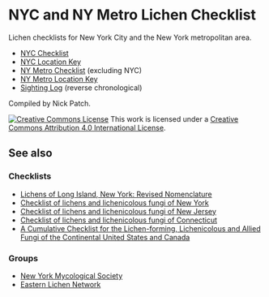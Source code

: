 # NYC and NY Metro Lichen Checklist

Lichen checklists for New York City and the New York metropolitan area.

- [NYC Checklist](nyc-checklist.tsv)
- [NYC Location Key](nyc-location-key.tsv)
- [NY Metro Checklist](nymetro-checklist.tsv) (excluding NYC)
- [NY Metro Location Key](nymetro-location-key.tsv)
- [Sighting Log](log.tsv) (reverse chronological)

Compiled by Nick Patch.

[![Creative Commons License](http://i.creativecommons.org/l/by/4.0/80x15.png)](http://creativecommons.org/licenses/by/4.0/)
This work is licensed under a [Creative Commons Attribution 4.0 International License](http://creativecommons.org/licenses/by/4.0/).

## See also

### Checklists
- [Lichens of Long Island, New York: Revised Nomenclature](http://www.huh.harvard.edu/collections/lichens/Long_Island_Update.html)
- [Checklist of lichens and lichenicolous fungi of New York](http://www.biologie.uni-hamburg.de/checklists/lichens/north-america/usa_new-york_l.htm)
- [Checklist of lichens and lichenicolous fungi of New Jersey](http://www.biologie.uni-hamburg.de/checklists/lichens/north-america/usa_new-jersey_l.htm)
- [Checklist of lichens and lichenicolous fungi of Connecticut](http://www.biologie.uni-hamburg.de/checklists/lichens/north-america/usa_connecticut_l.htm)
- [A Cumulative Checklist for the Lichen-forming, Lichenicolous and Allied Fungi of the Continental United States and Canada](http://www.ndsu.edu/pubweb/~esslinge/chcklst/chcklst7.htm)

### Groups
- [New York Mycological Society](http://newyorkmyc.org/)
- [Eastern Lichen Network](http://www.nybg.org/bsci/lichens/eln/)
